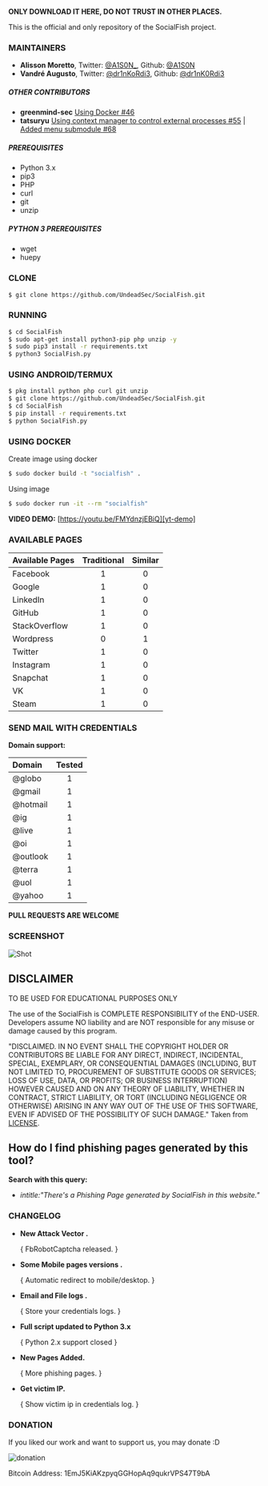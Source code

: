 **ONLY DOWNLOAD IT HERE, DO NOT TRUST IN OTHER PLACES.**

This is the official and only repository of the SocialFish project.

### MAINTAINERS

- **Alisson Moretto**, Twitter: [@A1S0N_][tw-alisson], Github: [@A1S0N][git-alisson]
- **Vandré Augusto**, Twitter: [@dr1nKoRdi3][tw-drink], Github: [@dr1nK0Rdi3][git-drink]

##### OTHER CONTRIBUTORS
- **greenmind-sec** [ Using Docker #46 ][pull-grenmind-sec]
- **tatsuryu** [Using context manager to control external processes #55][pull-tatsuryu] | [Added menu submodule #68][pull-tatsuryu2]

##### PREREQUISITES

- Python 3.x 
- pip3
- PHP
- curl
- git
- unzip

##### PYTHON 3 PREREQUISITES
- wget
- huepy

### CLONE

```sh
$ git clone https://github.com/UndeadSec/SocialFish.git
```

### RUNNING

```sh
$ cd SocialFish
$ sudo apt-get install python3-pip php unzip -y
$ sudo pip3 install -r requirements.txt
$ python3 SocialFish.py
```

### USING ANDROID/TERMUX

```sh
$ pkg install python php curl git unzip
$ git clone https://github.com/UndeadSec/SocialFish.git
$ cd SocialFish
$ pip install -r requirements.txt
$ python SocialFish.py
```

### USING DOCKER

Create image using docker
```sh
$ sudo docker build -t "socialfish" .
```

Using image
```sh
$ sudo docker run -it --rm "socialfish"
```

**VIDEO DEMO:** [https://youtu.be/FMYdnzjEBiQ][yt-demo]


### AVAILABLE PAGES

|Available Pages|Traditional|Similar|
|:---|:---:|:---:|
|Facebook|1|0|
|Google|1|0|
|LinkedIn|1|0|
|GitHub|1|0|
|StackOverflow|1|0||
|Wordpress|0|1|
|Twitter|1|0|
|Instagram|1|0|
|Snapchat|1|0|
|VK|1|0|
|Steam|1|0|

### SEND MAIL WITH CREDENTIALS
**Domain support:**

|Domain|Tested|
|:---|:---:|
|@globo|1|
|@gmail|1|
|@hotmail|1|
|@ig|1|
|@live|1|
|@oi|1|
|@outlook|1|
|@terra|1|
|@uol|1|
|@yahoo|1|


**PULL REQUESTS ARE WELCOME**

### SCREENSHOT
![Shot](https://github.com/UndeadSec/SocialFish/blob/master/Images/sc.png)

## DISCLAIMER

TO BE USED FOR EDUCATIONAL PURPOSES ONLY

The use of the SocialFish is COMPLETE RESPONSIBILITY of the END-USER. Developers assume NO liability and are NOT responsible for any misuse or damage caused by this program.

"DISCLAIMED. IN NO EVENT SHALL THE COPYRIGHT HOLDER OR CONTRIBUTORS BE LIABLE
FOR ANY DIRECT, INDIRECT, INCIDENTAL, SPECIAL, EXEMPLARY, OR CONSEQUENTIAL
DAMAGES (INCLUDING, BUT NOT LIMITED TO, PROCUREMENT OF SUBSTITUTE GOODS OR
SERVICES; LOSS OF USE, DATA, OR PROFITS; OR BUSINESS INTERRUPTION) HOWEVER
CAUSED AND ON ANY THEORY OF LIABILITY, WHETHER IN CONTRACT, STRICT LIABILITY,
OR TORT (INCLUDING NEGLIGENCE OR OTHERWISE) ARISING IN ANY WAY OUT OF THE USE
OF THIS SOFTWARE, EVEN IF ADVISED OF THE POSSIBILITY OF SUCH DAMAGE."
Taken from [LICENSE](LICENSE).

## How do I find phishing pages generated by this tool?
**Search with this query:**
- *intitle:"There's a Phishing Page generated by SocialFish in this website."*

### CHANGELOG

* **New Attack Vector .**
  
  { FbRobotCaptcha released. }
  
* **Some Mobile pages versions .**
  
  { Automatic redirect to mobile/desktop. }
  
* **Email and File logs .**
  
  { Store your credentials logs. }
  
* **Full script updated to Python 3.x**

  { Python 2.x support closed }
  
* **New Pages Added.**
  
  { More phishing pages. }

* **Get victim IP.**

  { Show victim ip in credentials log. }



### DONATION
If you liked our work and want to support us, you may donate :D

![donation](https://raw.githubusercontent.com/UndeadSec/SocialFish/master/Images/donation.png)

Bitcoin Address: 1EmJ5KiAKzpyqGGHopAq9qukrVPS47T9bA

[//]: # (links references)

[tw-alisson]: <https://twitter.com/A1S0N_>
[git-alisson]: <https://github.com/A1S0N>
[tw-drink]: <https://twitter.com/Dr1nkOrdi3>
[git-drink]: <https://github.com/dr1nk0rdi3>
[pull-grenmind-sec]: <https://github.com/UndeadSec/SocialFish/pull/46>
[pull-tatsuryu]: <https://github.com/UndeadSec/SocialFish/pull/55>
[pull-tatsuryu2]: <https://github.com/UndeadSec/SocialFish/pull/68>
[yt-demo]: <https://youtu.be/FMYdnzjEBiQ>


